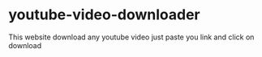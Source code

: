 # youtube-video-downloader
This website download  any youtube video just paste you link and click on download 
